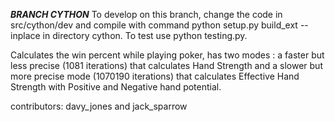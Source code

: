 
***BRANCH CYTHON***
To develop on this branch, change the code in src/cython/dev and compile with command python setup.py build_ext --inplace in directory cython. To test use python testing.py.



Calculates the win percent while playing poker, has two modes : a faster but less precise (1081 iterations) that calculates Hand Strength and a slower but more precise mode (1070190 iterations) that calculates Effective Hand Strength with Positive and Negative hand potential.



contributors: davy_jones and jack_sparrow
